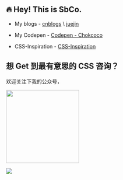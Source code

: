 ## :fire: Hey! This is SbCo. 

+ My blogs - [cnblogs](https://www.cnblogs.com/coco1s/) \ [juejin](https://juejin.im/user/2330620350437678)

+ My Codepen - [Codepen - Chokcoco](https://codepen.io/Chokcoco)

+ CSS-Inspiration - [CSS-Inspiration](https://chokcoco.github.io/CSS-Inspiration/#/)

## 想 Get 到最有意思的 CSS 咨询？

欢迎关注下我的公众号，

<img width=200 src="https://user-images.githubusercontent.com/8554143/54919342-6d0dfd00-4ef8-11e9-9ee8-fbae9241d89e.png">

![](https://komarev.com/ghpvc/?username=chokcoco&color=ff69b4&label=PV+Since+2020-10-18)

<!--
**chokcoco/chokcoco** is a ✨ _special_ ✨ repository because its `README.md` (this file) appears on your GitHub profile.

Here are some ideas to get you started:

- 🔭 I’m currently working on ...
- 🌱 I’m currently learning ...
- 👯 I’m looking to collaborate on ...
- 🤔 I’m looking for help with ...
- 💬 Ask me about ...
- 📫 How to reach me: ...
- 😄 Pronouns: ...
- ⚡ Fun fact: ...
-->
